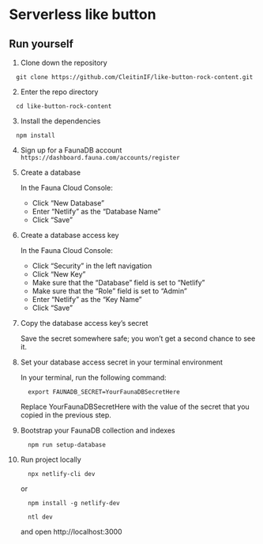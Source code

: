 # Serverless like button

## Run yourself

1. Clone down the repository
  ```
    git clone https://github.com/CleitinIF/like-button-rock-content.git
  ```

2. Enter the repo directory
  ```
    cd like-button-rock-content
  ```

3. Install the dependencies
  ```
    npm install
  ```

4. Sign up for a FaunaDB account
  ```https://dashboard.fauna.com/accounts/register```

5. Create a database
    
    In the Fauna Cloud Console:
    - Click “New Database”
    - Enter “Netlify” as the “Database Name”
    - Click “Save”

6. Create a database access key

    In the Fauna Cloud Console:
    - Click “Security” in the left navigation
    - Click “New Key”
    - Make sure that the “Database” field is set to “Netlify”
    - Make sure that the “Role” field is set to “Admin”
    - Enter “Netlify” as the “Key Name”
    - Click “Save”

7. Copy the database access key’s secret

    Save the secret somewhere safe; you won’t get a second chance to see it.

8. Set your database access secret in your terminal environment

    In your terminal, run the following command:

    ```
      export FAUNADB_SECRET=YourFaunaDBSecretHere
    ```

    Replace YourFaunaDBSecretHere with the value of the secret that you copied in the previous step.

9. Bootstrap your FaunaDB collection and indexes

    ```
      npm run setup-database
    ```

10. Run project locally

    ```
      npx netlify-cli dev
    ```

    or

    ```
      npm install -g netlify-dev

      ntl dev
    ```

    and open http://localhost:3000
